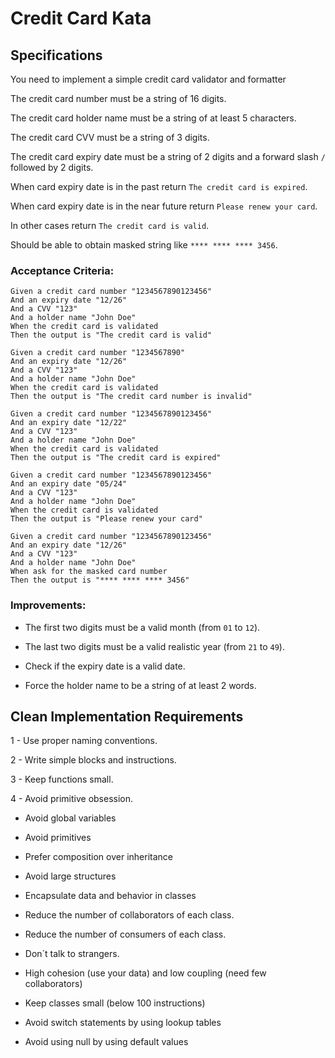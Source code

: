 # Credit Card Kata

## Specifications

You need to implement a simple credit card validator and formatter 

The credit card number must be a string of 16 digits.

The credit card holder name must be a string of at least 5 characters.

The credit card CVV must be a string of 3 digits.

The credit card expiry date must be a string of 2 digits and a forward slash `/` followed by 2 digits.

When card expiry date is in the past return `The credit card is expired`.

When card expiry date is in the near future return `Please renew your card`.

In other cases return `The credit card is valid`.

Should be able to obtain masked string like `**** **** **** 3456`.

### Acceptance Criteria:

```gherkin
Given a credit card number "1234567890123456"
And an expiry date "12/26"
And a CVV "123"
And a holder name "John Doe"
When the credit card is validated
Then the output is "The credit card is valid"
```

```gherkin
Given a credit card number "1234567890"
And an expiry date "12/26"
And a CVV "123"
And a holder name "John Doe"
When the credit card is validated
Then the output is "The credit card number is invalid"
```

```gherkin
Given a credit card number "1234567890123456"
And an expiry date "12/22"
And a CVV "123"
And a holder name "John Doe"
When the credit card is validated
Then the output is "The credit card is expired"
```

```gherkin
Given a credit card number "1234567890123456"
And an expiry date "05/24"
And a CVV "123"
And a holder name "John Doe"
When the credit card is validated
Then the output is "Please renew your card"
```

```gherkin
Given a credit card number "1234567890123456"
And an expiry date "12/26"
And a CVV "123"
And a holder name "John Doe"
When ask for the masked card number
Then the output is "**** **** **** 3456"
```

### Improvements:

- The first two digits must be a valid month (from `01` to `12`).

- The last two digits must be a valid realistic year (from `21` to `49`).

- Check if the expiry date is a valid date.

- Force the holder name to be a string of at least 2 words.



## Clean Implementation Requirements

1 - Use proper naming conventions.

2 - Write simple blocks and instructions.

3 - Keep functions small.

4 - Avoid primitive obsession.

  - Avoid global variables

  - Avoid primitives

  - Prefer composition over inheritance

  - Avoid large structures

  - Encapsulate data and behavior in classes

  - Reduce the number of collaborators of each class.

  - Reduce the number of consumers of each class.

  - Don´t talk to strangers.

  - High cohesion (use your data) and low coupling (need few collaborators)

  - Keep classes small (below 100 instructions)

  - Avoid switch statements by using lookup tables

  - Avoid using null by using default values
